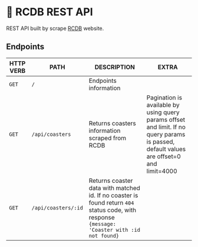 # 🎢 RCDB REST API

REST API built by scrape [RCDB](https://rcdb.com) website.

## Endpoints

| HTTP VERB | PATH                | DESCRIPTION                                                                                                                                   | EXTRA                                                                                                                                    |
| --------- | ------------------- | --------------------------------------------------------------------------------------------------------------------------------------------- | ---------------------------------------------------------------------------------------------------------------------------------------- |
| `GET`     | `/`                 | Endpoints information                                                                                                                         |                                                                                                                                          |
| `GET`     | `/api/coasters`     | Returns coasters information scraped from RCDB                                                                                                | Pagination is available by using query params offset and limit. If no query params is passed, default values are offset=0 and limit=4000 |
| `GET`     | `/api/coasters/:id` | Returns coaster data with matched id. If no coaster is found return `404` status code, with response `{message: 'Coaster with :id not found}` |                                                                                                                                          |
